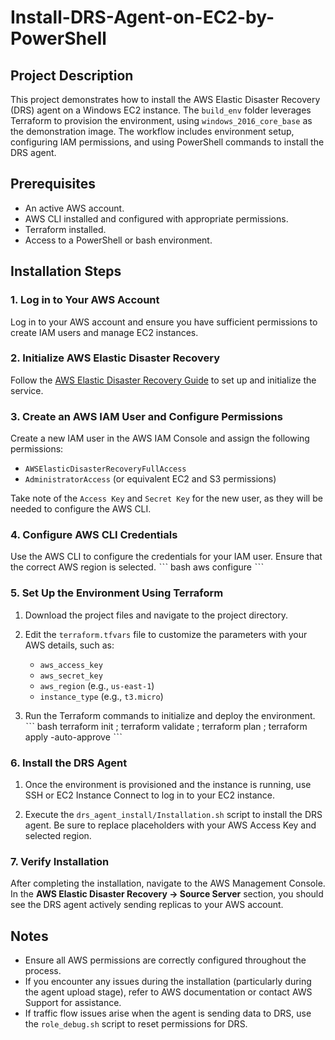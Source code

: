 # Install-DRS-Agent-on-EC2-by-PowerShell

## Project Description
This project demonstrates how to install the AWS Elastic Disaster Recovery (DRS) agent on a Windows EC2 instance. The `build_env` folder leverages Terraform to provision the environment, using `windows_2016_core_base` as the demonstration image. The workflow includes environment setup, configuring IAM permissions, and using PowerShell commands to install the DRS agent.

## Prerequisites

- An active AWS account.
- AWS CLI installed and configured with appropriate permissions.
- Terraform installed.
- Access to a PowerShell or bash environment.

## Installation Steps

### 1. Log in to Your AWS Account
Log in to your AWS account and ensure you have sufficient permissions to create IAM users and manage EC2 instances.

### 2. Initialize AWS Elastic Disaster Recovery
Follow the [AWS Elastic Disaster Recovery Guide](https://docs.aws.amazon.com/drs/latest/userguide/getting-started-initializing.html) to set up and initialize the service.

### 3. Create an AWS IAM User and Configure Permissions
Create a new IAM user in the AWS IAM Console and assign the following permissions:
- `AWSElasticDisasterRecoveryFullAccess`
- `AdministratorAccess` (or equivalent EC2 and S3 permissions)

Take note of the `Access Key` and `Secret Key` for the new user, as they will be needed to configure the AWS CLI.

### 4. Configure AWS CLI Credentials
Use the AWS CLI to configure the credentials for your IAM user. Ensure that the correct AWS region is selected.
ˋˋˋ bash
    aws configure
ˋˋˋ

### 5. Set Up the Environment Using Terraform

1. Download the project files and navigate to the project directory.
    
2. Edit the `terraform.tfvars` file to customize the parameters with your AWS details, such as:
    - `aws_access_key`
    - `aws_secret_key`
    - `aws_region` (e.g., `us-east-1`)
    - `instance_type` (e.g., `t3.micro`)

3. Run the Terraform commands to initialize and deploy the environment.
ˋˋˋ bash
    terraform init ; terraform validate ; terraform plan ; terraform apply -auto-approve 
ˋˋˋ

### 6. Install the DRS Agent

1. Once the environment is provisioned and the instance is running, use SSH or EC2 Instance Connect to log in to your EC2 instance.

2. Execute the `drs_agent_install/Installation.sh` script to install the DRS agent. Be sure to replace placeholders with your AWS Access Key and selected region.

### 7. Verify Installation
After completing the installation, navigate to the AWS Management Console. In the **AWS Elastic Disaster Recovery -> Source Server** section, you should see the DRS agent actively sending replicas to your AWS account.

## Notes

- Ensure all AWS permissions are correctly configured throughout the process.
- If you encounter any issues during the installation (particularly during the agent upload stage), refer to AWS documentation or contact AWS Support for assistance.
- If traffic flow issues arise when the agent is sending data to DRS, use the `role_debug.sh` script to reset permissions for DRS.

